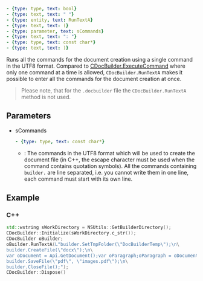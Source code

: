 ```yml signature
- {type: type, text: bool}
- {type: text, text: " "}
- {type: entity, text: RunTextA}
- {type: text, text: (}
- {type: parameter, text: sCommands}
- {type: text, text: ": "}
- {type: type, text: const char*}
- {type: text, text: )}
```

Runs all the commands for the document creation using a single command in the UTF8 format. Compared to [CDocBuilder.ExecuteCommand](../ExecuteCommand/index.md) where only one command at a time is allowed, `CDocBuilder.RunTextA` makes it possible to enter all the commands for the document creation at once.

> Please note, that for the `.docbuilder` file the `CDocBuilder.RunTextA` method is not used.

## Parameters

<parameters>

- sCommands

  ```yml signature.variant="inline"
  - {type: type, text: const char*}
  ```

  - : The commands in the UTF8 format which will be used to create the document file (in C++, the escape character must be used when the command contains quotation symbols). All the commands containing `builder.` are line separated, i.e. you cannot write them in one line, each command must start with its own line.

</parameters>

## Example

### C++

```cpp
std::wstring sWorkDirectory = NSUtils::GetBuilderDirectory();
CDocBuilder::Initialize(sWorkDirectory.c_str());
CDocBuilder oBuilder;
oBuilder.RunTextA(L"builder.SetTmpFolder(\"DocBuilderTemp\");\n\
builder.CreateFile(\"docx\");\n\
var oDocument = Api.GetDocument();var oParagraph;oParagraph = oDocument.GetElement(0);oParagraph.SetJc(\"center\");oParagraph.AddText(\"Center\");\n\
builder.SaveFile(\"pdf\", \"images.pdf\");\n\
builder.CloseFile();");
CDocBuilder::Dispose()
```
